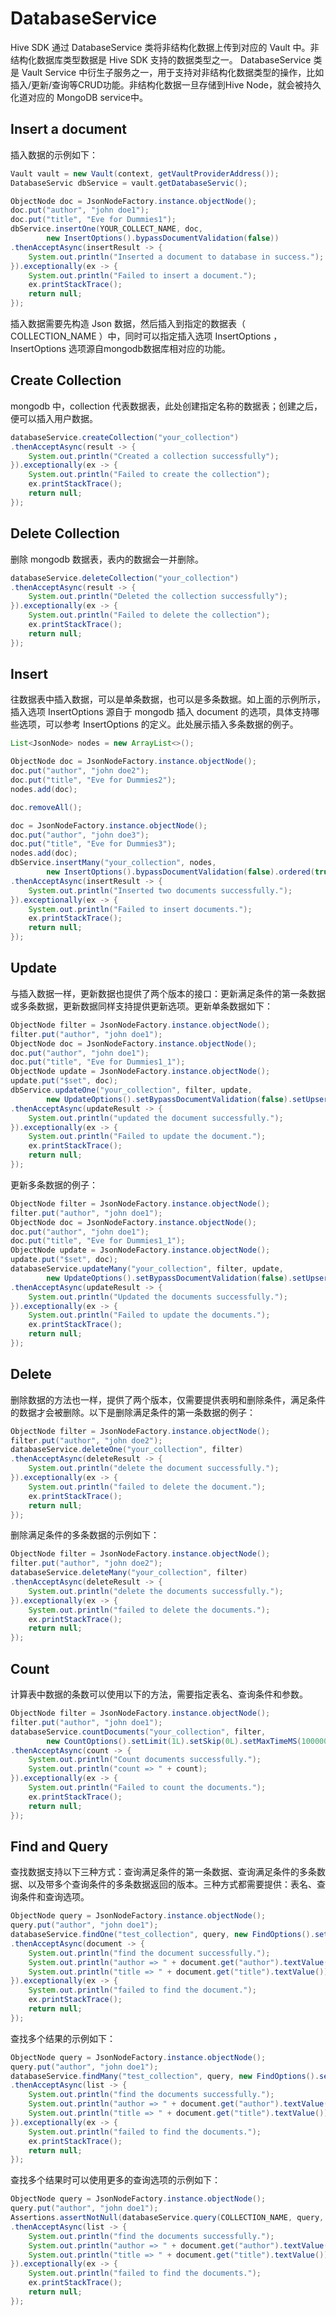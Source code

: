 # DatabaseService

Hive SDK 通过 DatabaseService 类将非结构化数据上传到对应的 Vault 中。非结构化数据库类型数据是 Hive SDK 支持的数据类型之一。 DatabaseService 类是 Vault Service 中衍生子服务之一，用于支持对非结构化数据类型的操作，比如插入/更新/查询等CRUD功能。非结构化数据一旦存储到Hive Node，就会被持久化道对应的 MongoDB service中。

## Insert a document

插入数据的示例如下：

```java
Vault vault = new Vault(context, getVaultProviderAddress());
DatabaseServic dbService = vault.getDatabaseServic();

ObjectNode doc = JsonNodeFactory.instance.objectNode();
doc.put("author", "john doe1");
doc.put("title", "Eve for Dummies1");
dbService.insertOne(YOUR_COLLECT_NAME, doc,
        new InsertOptions().bypassDocumentValidation(false))
.thenAcceptAsync(insertResult -> {
    System.out.println("Inserted a document to database in success.");
}).exceptionally(ex -> {
    System.out.println("Failed to insert a document.");
    ex.printStackTrace();
    return null;
});
```

插入数据需要先构造 Json 数据，然后插入到指定的数据表（ COLLECTION\_NAME ）中，同时可以指定插入选项 InsertOptions ，InsertOptions 选项源自mongodb数据库相对应的功能。

## Create Collection

mongodb 中，collection 代表数据表，此处创建指定名称的数据表；创建之后，便可以插入用户数据。

```java
databaseService.createCollection("your_collection")
.thenAcceptAsync(result -> {
    System.out.println("Created a collection successfully");
}).exceptionally(ex -> {
    System.out.println("Failed to create the collection");
    ex.printStackTrace();
    return null;
});
```

## Delete Collection

删除 mongodb 数据表，表内的数据会一并删除。

```java
databaseService.deleteCollection("your_collection")
.thenAcceptAsync(result -> {
    System.out.println("Deleted the collection successfully");
}).exceptionally(ex -> {
    System.out.println("Failed to delete the collection");
    ex.printStackTrace();
    return null;
});
```

## Insert

往数据表中插入数据，可以是单条数据，也可以是多条数据。如上面的示例所示，插入选项 InsertOptions 源自于 mongodb 插入 document 的选项，具体支持哪些选项，可以参考 InsertOptions 的定义。此处展示插入多条数据的例子。

```java
List<JsonNode> nodes = new ArrayList<>();

ObjectNode doc = JsonNodeFactory.instance.objectNode();
doc.put("author", "john doe2");
doc.put("title", "Eve for Dummies2");
nodes.add(doc);

doc.removeAll();

doc = JsonNodeFactory.instance.objectNode();
doc.put("author", "john doe3");
doc.put("title", "Eve for Dummies3");
nodes.add(doc);
dbService.insertMany("your_collection", nodes,
		new InsertOptions().bypassDocumentValidation(false).ordered(true))
.thenAcceptAsync(insertResult -> {
    System.out.println("Inserted two documents successfully.");
}).exceptionally(ex -> {
    System.out.println("Failed to insert documents.");
    ex.printStackTrace();
    return null;
});
```

## Update

与插入数据一样，更新数据也提供了两个版本的接口：更新满足条件的第一条数据或多条数据，更新数据同样支持提供更新选项。更新单条数据如下：

```java
ObjectNode filter = JsonNodeFactory.instance.objectNode();
filter.put("author", "john doe1");
ObjectNode doc = JsonNodeFactory.instance.objectNode();
doc.put("author", "john doe1");
doc.put("title", "Eve for Dummies1_1");
ObjectNode update = JsonNodeFactory.instance.objectNode();
update.put("$set", doc);
dbService.updateOne("your_collection", filter, update,
        new UpdateOptions().setBypassDocumentValidation(false).setUpsert(true))
.thenAcceptAsync(updateResult -> {
    System.out.println("updated the document successfully.");
}).exceptionally(ex -> {
    System.out.println("Failed to update the document.");
    ex.printStackTrace();
    return null;
});
```

更新多条数据的例子：

```java
ObjectNode filter = JsonNodeFactory.instance.objectNode();
filter.put("author", "john doe1");
ObjectNode doc = JsonNodeFactory.instance.objectNode();
doc.put("author", "john doe1");
doc.put("title", "Eve for Dummies1_1");
ObjectNode update = JsonNodeFactory.instance.objectNode();
update.put("$set", doc);
databaseService.updateMany("your_collection", filter, update,
		new UpdateOptions().setBypassDocumentValidation(false).setUpsert(true))
.thenAcceptAsync(updateResult -> {
    System.out.println("Updated the documents successfully.");
}).exceptionally(ex -> {
    System.out.println("Failed to update the documents.");
    ex.printStackTrace();
    return null;
});
```

## Delete

删除数据的方法也一样，提供了两个版本，仅需要提供表明和删除条件，满足条件的数据才会被删除。以下是删除满足条件的第一条数据的例子：

```java
ObjectNode filter = JsonNodeFactory.instance.objectNode();
filter.put("author", "john doe2");
databaseService.deleteOne("your_collection", filter)
.thenAcceptAsync(deleteResult -> {
    System.out.println("delete the document successfully.");
}).exceptionally(ex -> {
    System.out.println("failed to delete the document.");
    ex.printStackTrace();
    return null;
});
```

删除满足条件的多条数据的示例如下：

```java
ObjectNode filter = JsonNodeFactory.instance.objectNode();
filter.put("author", "john doe2");
databaseService.deleteMany("your_collection", filter)
.thenAcceptAsync(deleteResult -> {
    System.out.println("delete the documents successfully.");
}).exceptionally(ex -> {
    System.out.println("failed to delete the documents.");
    ex.printStackTrace();
    return null;
});
```

## Count

计算表中数据的条数可以使用以下的方法，需要指定表名、查询条件和参数。

```java
ObjectNode filter = JsonNodeFactory.instance.objectNode();
filter.put("author", "john doe1");
databaseService.countDocuments("your_collection", filter,
        new CountOptions().setLimit(1L).setSkip(0L).setMaxTimeMS(1000000000L))
.thenAcceptAsync(count -> {
    System.out.println("Count documents successfully.");
    System.out.println("count => " + count);
}).exceptionally(ex -> {
    System.out.println("Failed to count the documents.");
    ex.printStackTrace();
    return null;
});
```

## Find and Query

查找数据支持以下三种方式：查询满足条件的第一条数据、查询满足条件的多条数据、以及带多个查询条件的多条数据返回的版本。三种方式都需要提供：表名、查询条件和查询选项。

```java
ObjectNode query = JsonNodeFactory.instance.objectNode();
query.put("author", "john doe1");
databaseService.findOne("test_collection", query, new FindOptions().setSkip(0).setLimit(0))
.thenAcceptAsync(document -> {
    System.out.println("find the document successfully.");
    System.out.println("author => " + document.get("author").textValue());
    System.out.println("title => " + document.get("title").textValue());
}).exceptionally(ex -> {
    System.out.println("failed to find the document.");
    ex.printStackTrace();
    return null;
});
```

查找多个结果的示例如下：

```java
ObjectNode query = JsonNodeFactory.instance.objectNode();
query.put("author", "john doe1");
databaseService.findMany("test_collection", query, new FindOptions().setSkip(0).setLimit(0))
.thenAcceptAsync(list -> {
    System.out.println("find the documents successfully.");
    System.out.println("author => " + document.get("author").textValue());
    System.out.println("title => " + document.get("title").textValue());
}).exceptionally(ex -> {
    System.out.println("failed to find the documents.");
    ex.printStackTrace();
    return null;
});
```

查找多个结果时可以使用更多的查询选项的示例如下：

```java
ObjectNode query = JsonNodeFactory.instance.objectNode();
query.put("author", "john doe1");
Assertions.assertNotNull(databaseService.query(COLLECTION_NAME, query, null)
.thenAcceptAsync(list -> {
    System.out.println("find the documents successfully.");
    System.out.println("author => " + document.get("author").textValue());
    System.out.println("title => " + document.get("title").textValue());
}).exceptionally(ex -> {
    System.out.println("failed to find the documents.");
    ex.printStackTrace();
    return null;
});
```
